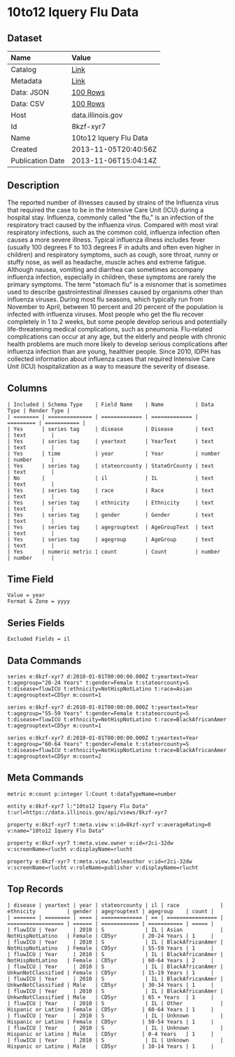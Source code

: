 # 10to12 Iquery Flu Data

## Dataset

| Name | Value |
| :--- | :---- |
| Catalog | [Link](https://catalog.data.gov/dataset/10to12-iquery-flu-data-0fc7d) |
| Metadata | [Link](https://data.illinois.gov/api/views/8kzf-xyr7) |
| Data: JSON | [100 Rows](https://data.illinois.gov/api/views/8kzf-xyr7/rows.json?max_rows=100) |
| Data: CSV | [100 Rows](https://data.illinois.gov/api/views/8kzf-xyr7/rows.csv?max_rows=100) |
| Host | data.illinois.gov |
| Id | 8kzf-xyr7 |
| Name | 10to12 Iquery Flu Data |
| Created | 2013-11-05T20:40:56Z |
| Publication Date | 2013-11-06T15:04:14Z |

## Description

The reported number of illnesses caused by strains of the Influenza virus that required the case to be in the Intensive Care Unit (ICU) during a hospital stay. Influenza, commonly called "the flu," is an infection of the respiratory tract caused by the influenza virus. Compared with most viral respiratory infections, such as the common cold, influenza infection often causes a more severe illness. Typical influenza illness includes fever (usually 100 degrees F to 103 degrees F in adults and often even higher in children) and respiratory symptoms, such as cough, sore throat, runny or stuffy nose, as well as headache, muscle aches and extreme fatigue. Although nausea, vomiting and diarrhea can sometimes accompany influenza infection, especially in children, these symptoms are rarely the primary symptoms. The term "stomach flu" is a misnomer that is sometimes used to describe gastrointestinal illnesses caused by organisms other than influenza viruses. During most flu seasons, which typically run from November to April, between 10 percent and 20 percent of the population is infected with influenza viruses. Most people who get the flu recover completely in 1 to 2 weeks, but some people develop serious and potentially life-threatening medical complications, such as pneumonia. Flu-related complications can occur at any age, but the elderly and people with chronic health problems are much more likely to develop serious complications after influenza infection than are young, healthier people. Since 2010, IDPH has collected information about influenza cases that required Intensive Care Unit (ICU) hospitalization as a way to measure the severity of disease.

## Columns

```ls
| Included | Schema Type    | Field Name    | Name          | Data Type | Render Type |
| ======== | ============== | ============= | ============= | ========= | =========== |
| Yes      | series tag     | disease       | Disease       | text      | text        |
| Yes      | series tag     | yeartext      | YearText      | text      | text        |
| Yes      | time           | year          | Year          | number    | number      |
| Yes      | series tag     | stateorcounty | StateOrCounty | text      | text        |
| No       |                | il            | IL            | text      | text        |
| Yes      | series tag     | race          | Race          | text      | text        |
| Yes      | series tag     | ethnicity     | Ethnicity     | text      | text        |
| Yes      | series tag     | gender        | Gender        | text      | text        |
| Yes      | series tag     | agegrouptext  | AgeGroupText  | text      | text        |
| Yes      | series tag     | agegroup      | AgeGroup      | text      | text        |
| Yes      | numeric metric | count         | Count         | number    | number      |
```

## Time Field

```ls
Value = year
Format & Zone = yyyy
```

## Series Fields

```ls
Excluded Fields = il
```

## Data Commands

```ls
series e:8kzf-xyr7 d:2010-01-01T00:00:00.000Z t:yeartext=Year t:agegroup="20-24 Years" t:gender=Female t:stateorcounty=S t:disease=fluwICU t:ethnicity=NotHispNotLatino t:race=Asian t:agegrouptext=CD5yr m:count=1

series e:8kzf-xyr7 d:2010-01-01T00:00:00.000Z t:yeartext=Year t:agegroup="55-59 Years" t:gender=Female t:stateorcounty=S t:disease=fluwICU t:ethnicity=NotHispNotLatino t:race=BlackAfricanAmer t:agegrouptext=CD5yr m:count=1

series e:8kzf-xyr7 d:2010-01-01T00:00:00.000Z t:yeartext=Year t:agegroup="60-64 Years" t:gender=Female t:stateorcounty=S t:disease=fluwICU t:ethnicity=NotHispNotLatino t:race=BlackAfricanAmer t:agegrouptext=CD5yr m:count=2
```

## Meta Commands

```ls
metric m:count p:integer l:Count t:dataTypeName=number

entity e:8kzf-xyr7 l:"10to12 Iquery Flu Data" t:url=https://data.illinois.gov/api/views/8kzf-xyr7

property e:8kzf-xyr7 t:meta.view v:id=8kzf-xyr7 v:averageRating=0 v:name="10to12 Iquery Flu Data"

property e:8kzf-xyr7 t:meta.view.owner v:id=r2ci-32dw v:screenName=rlucht v:displayName=rlucht

property e:8kzf-xyr7 t:meta.view.tableauthor v:id=r2ci-32dw v:screenName=rlucht v:roleName=publisher v:displayName=rlucht
```

## Top Records

```ls
| disease | yeartext | year | stateorcounty | il | race             | ethnicity          | gender | agegrouptext | agegroup    | count | 
| ======= | ======== | ==== | ============= | == | ================ | ================== | ====== | ============ | =========== | ===== | 
| fluwICU | Year     | 2010 | S             | IL | Asian            | NotHispNotLatino   | Female | CD5yr        | 20-24 Years | 1     | 
| fluwICU | Year     | 2010 | S             | IL | BlackAfricanAmer | NotHispNotLatino   | Female | CD5yr        | 55-59 Years | 1     | 
| fluwICU | Year     | 2010 | S             | IL | BlackAfricanAmer | NotHispNotLatino   | Female | CD5yr        | 60-64 Years | 2     | 
| fluwICU | Year     | 2010 | S             | IL | BlackAfricanAmer | UnkwnNotClassified | Female | CD5yr        | 15-19 Years | 1     | 
| fluwICU | Year     | 2010 | S             | IL | BlackAfricanAmer | UnkwnNotClassified | Male   | CD5yr        | 30-34 Years | 1     | 
| fluwICU | Year     | 2010 | S             | IL | BlackAfricanAmer | UnkwnNotClassified | Male   | CD5yr        | 65 + Years  | 1     | 
| fluwICU | Year     | 2010 | S             | IL | Other            | Hispanic or Latino | Female | CD5yr        | 60-64 Years | 1     | 
| fluwICU | Year     | 2010 | S             | IL | Unknown          | Hispanic or Latino | Female | CD5yr        | 50-54 Years | 1     | 
| fluwICU | Year     | 2010 | S             | IL | Unknown          | Hispanic or Latino | Male   | CD5yr        | 0-4 Years   | 1     | 
| fluwICU | Year     | 2010 | S             | IL | Unknown          | Hispanic or Latino | Male   | CD5yr        | 10-14 Years | 1     | 
```